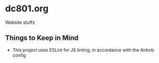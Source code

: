 # dc801.org
Website stuffz

## Things to Keep in Mind
- This project uses ESLint for JS linting, in accordance with the Airbnb config
